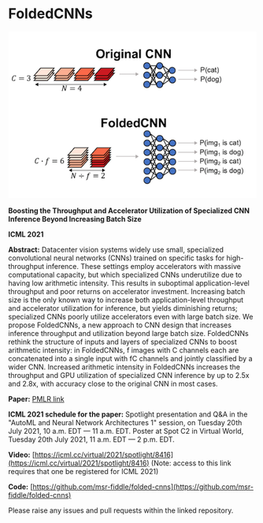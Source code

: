 # FoldedCNNs

![alt text](folding_example.png "Example of a FoldedCNN")

**Boosting the Throughput and Accelerator Utilization of Specialized CNN Inference Beyond Increasing Batch Size**

**ICML 2021**

**Abstract:**
Datacenter vision systems widely use small, specialized convolutional neural networks (CNNs) trained on specific tasks for high-throughput inference. These settings employ accelerators with massive computational capacity, but which specialized CNNs underutilize due to having low arithmetic intensity. This results in suboptimal application-level throughput and poor returns on accelerator investment. Increasing batch size is the only known way to increase both application-level throughput and accelerator utilization for inference, but yields diminishing returns; specialized CNNs poorly utilize accelerators even with large batch size. We propose FoldedCNNs, a new approach to CNN design that increases inference throughput and utilization beyond large batch size. FoldedCNNs rethink the structure of inputs and layers of specialized CNNs to boost arithmetic intensity: in FoldedCNNs, f images with C channels each are concatenated into a single input with fC channels and jointly classified by a wider CNN. Increased arithmetic intensity in FoldedCNNs increases the throughput and GPU utilization of specialized CNN inference by up to 2.5x and 2.8x, with accuracy close to the original CNN in most cases.

**Paper:** [PMLR link](http://proceedings.mlr.press/v139/kosaian21a.html)

**ICML 2021 schedule for the paper:** Spotlight presentation and Q&A in the "AutoML and Neural Network Architectures 1" session, on Tuesday 20th July 2021, 10 a.m. EDT — 11 a.m. EDT. Poster at Spot C2 in Virtual World, Tuesday 20th July 2021, 11 a.m. EDT — 2 p.m. EDT.

**Video:** [https://icml.cc/virtual/2021/spotlight/8416](https://icml.cc/virtual/2021/spotlight/8416) (Note: access to this link requires that one be registered for ICML 2021)

**Code:** [https://github.com/msr-fiddle/folded-cnns](https://github.com/msr-fiddle/folded-cnns)

Please raise any issues and pull requests within the linked repository.
